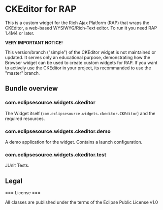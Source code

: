 # CKEditor for RAP

This is a custom widget for the Rich Ajax Platform (RAP) that wraps the CKEditor, a web-based WYSIWYG/Rich-Text editor. To run it you need RAP 1.4M4 or later.

<b> VERY IMPORTANT NOTICE! </b>

This version/branch ("simple") of the CKEditor widget is not maintained or updated. It serves only an educational purpose, demonstrating how the Browser widget can be used to create custom widgets for RAP. If you want to actively use the CKEditor in your project, its recommanded to use the "master" branch.

## Bundle overview

### com.eclipsesource.widgets.ckeditor

The Widget itself (<code>com.eclipsesource.widgets.ckeditor.CKEditor</code>) and the required resources.

### com.eclipsesource.widgets.ckeditor.demo

A demo application for the widget.
Contains a launch configuration.

### com.eclipsesource.widgets.ckeditor.test

JUnit Tests.

## Legal

=== License ===

All classes are published under the terms of the Eclipse Public License v1.0